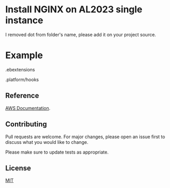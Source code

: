 # Install NGINX on AL2023 single instance

I removed dot from folder's name, please add it on your project source.

# Example

.ebextensions 

.platform/hooks

## Reference

[AWS Documentation](https://docs.aws.amazon.com/elasticbeanstalk/latest/dg/beanstalk-environment-configuration-advanced.html).

## Contributing

Pull requests are welcome. For major changes, please open an issue first
to discuss what you would like to change.

Please make sure to update tests as appropriate.

## License

[MIT](https://choosealicense.com/licenses/mit/)
